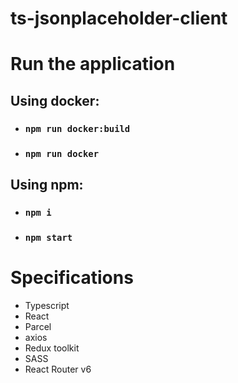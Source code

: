 # ts-jsonplaceholder-client

# Run the application

## Using docker:

-   ### `npm run docker:build`
-   ### `npm run docker`

## Using npm:

-   ### `npm i`
-   ### `npm start`

# Specifications

-   Typescript
-   React
-   Parcel
-   axios
-   Redux toolkit
-   SASS
-   React Router v6
